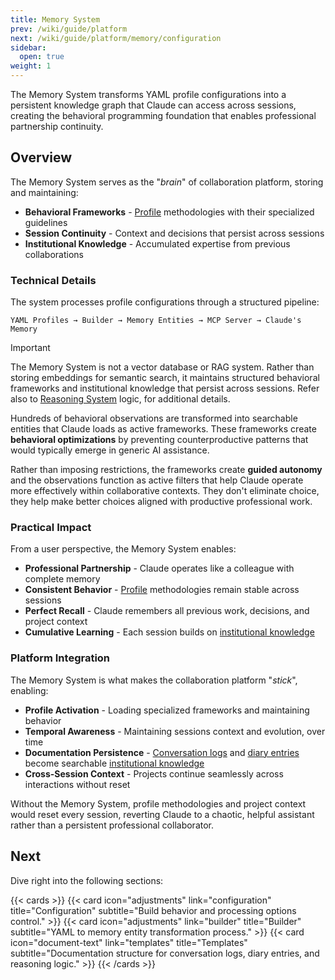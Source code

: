 ```yaml
---
title: Memory System
prev: /wiki/guide/platform
next: /wiki/guide/platform/memory/configuration
sidebar:
  open: true
weight: 1
---
```


The Memory System transforms YAML profile configurations into a persistent knowledge graph that Claude can access across sessions, creating the behavioral programming foundation that enables professional partnership continuity.

<!--more-->

## Overview

The Memory System serves as the "*brain*" of collaboration platform, storing and maintaining:

- **Behavioral Frameworks** - [Profile](/claude/wiki/guide/profile) methodologies with their specialized guidelines
- **Session Continuity** - Context and decisions that persist across sessions
- **Institutional Knowledge** - Accumulated expertise from previous collaborations

### Technical Details

The system processes profile configurations through a structured pipeline:

```
YAML Profiles → Builder → Memory Entities → MCP Server → Claude's Memory
```

> [!IMPORTANT]
> The Memory System is not a vector database or RAG system. Rather than storing embeddings for semantic search, it maintains structured behavioral frameworks and institutional knowledge that persist across sessions. Refer also to [Reasoning System](/claude/tutorials/handbook/platform/reasoning) logic, for additional details.

Hundreds of behavioral observations are transformed into searchable entities that Claude loads as active frameworks. These frameworks create **behavioral optimizations** by preventing counterproductive patterns that would typically emerge in generic AI assistance.

Rather than imposing restrictions, the frameworks create **guided autonomy** and the observations function as active filters that help Claude operate more effectively within collaborative contexts. They don't eliminate choice, they help make better choices aligned with productive professional work.

### Practical Impact

From a user perspective, the Memory System enables:

- **Professional Partnership** - Claude operates like a colleague with complete memory
- **Consistent Behavior** - [Profile](/claude/wiki/guide/profile) methodologies remain stable across sessions
- **Perfect Recall** - Claude remembers all previous work, decisions, and project context
- **Cumulative Learning** - Each session builds on [institutional knowledge](/claude/wiki/guide/platform/documentation)

### Platform Integration

The Memory System is what makes the collaboration platform "*stick*", enabling:

- **Profile Activation** - Loading specialized frameworks and maintaining behavior
- **Temporal Awareness** - Maintaining sessions context and evolution, over time
- **Documentation Persistence** - [Conversation logs](/claude/tutorials/handbook/platform/conversation) and [diary entries](/claude/tutorials/handbook/platform/diary) become searchable [institutional knowledge](/claude/wiki/guide/platform/documentation)
- **Cross-Session Context** - Projects continue seamlessly across interactions without reset

Without the Memory System, profile methodologies and project context would reset every session, reverting Claude to a chaotic, helpful assistant rather than a persistent professional collaborator.

## Next

Dive right into the following sections:

{{< cards >}}
  {{< card icon="adjustments" link="configuration" title="Configuration" subtitle="Build behavior and processing options control." >}}
  {{< card icon="adjustments" link="builder" title="Builder" subtitle="YAML to memory entity transformation process." >}}
  {{< card icon="document-text" link="templates" title="Templates" subtitle="Documentation structure for conversation logs, diary entries, and reasoning logic." >}}
{{< /cards >}}
